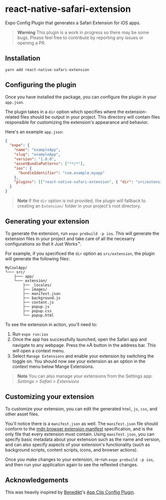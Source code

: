 # react-native-safari-extension

Expo Config Plugin that generates a Safari Extension for iOS apps.

> **Warning** This plugin is a work in progress so there may be some bugs. Please feel free to contribute by reporting any issues or opening a PR.

## Installation

```console
yarn add react-native-safari-extension
```

## Configuring the plugin

Once you have installed the package, you can configure the plugin in your `app.json`.

The plugin takes in a `dir` option which specifies where the extension-related files should be output in your project. This directory will contain files responsible for customizing the extension's appearance and behavior.

Here's an example `app.json`:

```json
{
  "expo": {
    "name": "exampleApp",
    "slug": "exampleApp",
    "version": "1.0.0",
    "assetBundlePatterns": ["**/*"],
    "ios": {
      "bundleIdentifier": "com.example.myapp"
    },
    "plugins": [["react-native-safari-extension", { "dir": "src/extension" }]]
  }
}
```

> **Note** If the `dir` option is not provided, the plugin will fallback to creating an `Extension/` folder in your project's root directory.

## Generating your extension

To generate the extension, run `expo prebuild -p ios`. This will generate the extension files in your project and take care of all the necesarry configurations so that it Just Works&trade;.

For example, if you specificed the `dir` option as `src/extension`, the plugin will generate the following files:

```
MyCoolApp/
└─── src/
    ├─── app/
    └─── extension/
        ├── _locales/
        ├── images/
        ├── manifest.json
        ├── background.js
        ├── content.js
        ├── popup.js
        ├── popup.css
        └── popup.html
```

To see the extension in action, you'll need to:

1. Run `expo run:ios`
2. Once the app has successfully launched, open the Safari app and navigate to any webpage. Press the <span style="font-size:12px">A</span><span style="font-size:16px">A</span> button in the address bar. This will open a context menu.
3. Select `Manage Extensions` and enable your extension by switching the toggle on. You should now see your extension as an option in the context menu below Mange Extensions.

> **Note** You can also manage your extensions from the Settings app: _Settings > Safari > Extensions_

## Customizing your extension

To customize your extension, you can edit the generated `html`, `js`, `css`, and other asset files.

You'll notice there is a `manifest.json` as well. The `manifest.json` file should conform to the [mdn browser extension manifest](https://developer.mozilla.org/en-US/docs/Mozilla/Add-ons/WebExtensions/manifest.json#example) specification, and is the only file that every extension must contain. Using `manifest.json`, you can specify basic metadata about your extension such as the name and version, and can also specify aspects of your extension's functionality (such as background scripts, content scripts, icons, and browser actions).

Once you make changes to your extension, re-run `expo prebuild -p ios`, and then run your application again to see the reflexted changes.

## Acknowledgements

This was heavily inspired by [Benedikt](https://twitter.com/bndkt)'s [App Clip Conflig Plugin](https://github.com/bndkt/react-native-app-clip).
